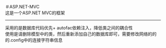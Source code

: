＃ASP.NET-MVC<br />
这是一个ASP.NET MVC的框架<hr />
采用的是数据库代码优先+ autofac依赖注入，降低类之间的耦合性<br />
使用是请删除模型中的类，然后重新添加自己的数据库即可，需要修改网络的的的.config中的连接字符串信息

